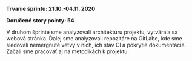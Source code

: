 **Trvanie šprintu: 21.10.-04.11. 2020**

**Doručené story pointy: 54**

V druhom šprinte sme analyzovali architektúru projektu, vytvárala sa webová stránka. Ďalej sme analyzovali repozitáre 
na GitLabe, kde sme sledovali nemergnuté vetvy v nich, ich stav CI a pokrytie dokumentácie. Začali sme pracovať aj 
na metodikách k projektu.